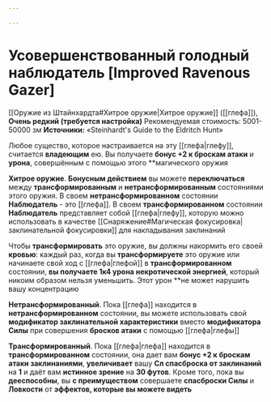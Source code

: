 ```yaml
---

---
```

# Усовершенствованный голодный наблюдатель [Improved Ravenous Gazer]

[[Оружие из Штайнхардта#Хитрое оружие|Хитрое оружие]] ([[глефа]]), **Очень редкий (требуется настройка)**
Рекомендуемая стоимость: 5001-50000 зм
**Источники:** «Steinhardt's Guide to the Eldritch Hunt»

Любое существо, которое настраивается на эту [[глефа|глефу]], считается **владеющим** ею. Вы получаете **бонус +2 к броскам атаки** и **урона**, совершённым с помощью этого **магического оружия

**Хитрое оружие**. **Бонусным действием** вы можете **переключаться** между **трансформированным** и **нетрансформированным** состояниями этого оружия. В своем **нетрансформированном** состоянии **Наблюдатель** - это [[глефа]]. В своем **трансформированном** состоянии **Наблюдатель** представляет собой [[глефа|глефу]], которую можно использовать в качестве [[Снаряжение#Магическая фокусировка|заклинательной фокусировки]] для накладывания заклинаний

Чтобы **трансформировать** это оружие, вы должны накормить его своей **кровью**: каждый раз, когда вы **трансформируете** это оружие или начинаете свой ход с [[глефа|глефой]] в **трансформированном** состоянии, **вы получаете 1к4 урона некротической энергией**, который никоим образом нельзя уменьшить. Этот урон **не может нарушить вашу концентрацию

**Нетрансформированный**. Пока [[глефа]] находится в **нетрансформированном** состоянии, вы можете использовать свой **модификатор заклинательной характеристики** вместо **модификатора Силы** при совершения **бросков атаки** с помощью [[глефа|глефы]]

**Трансформированный**. Пока [[глефа|глефа]] находится в **трансформированном** состоянии, она дает вам **бонус +2 к броскам атаки заклинаниями**, **увеличивает** вашу **Сл спасброска от заклинаний** на **1** и даёт вам **истинное зрение** на **30 футов**. Кроме того, пока вы **дееспособны**, вы **с преимуществом** совершаете **спасброски Силы** и **Ловкости** от **эффектов, которые вы можете видеть**